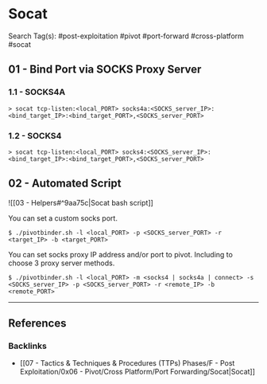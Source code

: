 # Socat

Search Tag(s): #post-exploitation #pivot #port-forward #cross-platform #socat

## 01 - Bind Port via SOCKS Proxy Server

### 1.1 - SOCKS4A

```
> socat tcp-listen:<local_PORT> socks4a:<SOCKS_server_IP>:<bind_target_IP>:<bind_target_PORT>,<SOCKS_server_PORT>
```

### 1.2 - SOCKS4

```
> socat tcp-listen:<local_PORT> socks4:<SOCKS_server_IP>:<bind_target_IP>:<bind_target_PORT>,<SOCKS_server_PORT>
```

## 02 - Automated Script

![[03 - Helpers#^9aa75c|Socat bash script]]

You can set a custom socks port.

```
$ ./pivotbinder.sh -l <local_PORT> -p <SOCKS_server_PORT> -r <target_IP> -b <target_PORT>
```

You can set socks proxy IP address and/or port to pivot. Including to choose 3 proxy server methods.

```
$ ./pivotbinder.sh -l <local_PORT> -m <socks4 | socks4a | connect> -s <SOCKS_server_IP> -p <SOCKS_server_PORT> -r <remote_IP> -b <remote_PORT>
```

---
## References

### Backlinks

- [[07 - Tactics & Techniques & Procedures (TTPs) Phases/F - Post Exploitation/0x06 - Pivot/Cross Platform/Port Forwarding/Socat|Socat]]